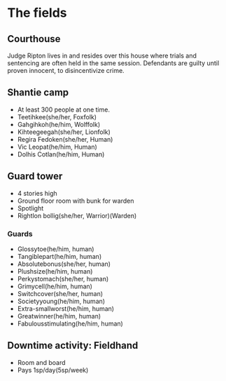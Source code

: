 # The fields

## Courthouse
Judge Ripton lives in and resides over this house where trials and sentencing are often held in the same session. Defendants are guilty until proven innocent, to disincentivize crime.

## Shantie camp
- At least 300 people at one time.
- Teetihkee(she/her, Foxfolk)
- Gahgihkoh(he/him, Wolffolk)
- Kihteegeegah(she/her, Lionfolk)
- Regira Fedoken(she/her, Human)
- Vic Leopat(he/him, Human)
- Dolhis Cotlan(he/him, Human)

## Guard tower
- 4 stories high
- Ground floor room with bunk for warden
- Spotlight
- Rightlon bollig(she/her, Warrior)(Warden)

### Guards
- Glossytoe(he/him, human)
- Tangiblepart(he/him, human)
- Absolutebonus(she/her, human)
- Plushsize(he/him, human)
- Perkystomach(she/her, human)
- Grimycell(he/him, human)
- Switchcover(she/her, human)
- Societyyoung(he/him, human)
- Extra-smallworst(he/him, human)
- Greatwinner(he/him, human)
- Fabulousstimulating(he/him, human)

## Downtime activity: Fieldhand
- Room and board
- Pays 1sp/day(5sp/week)
